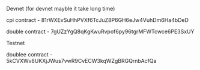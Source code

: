 Devnet (for devnet mayble it take long time)

cpi contract - 81rWXEvSuHhPVXf6TcJuZ8P6GH6eJw4VuhDm6Ha4bDeD

double contract - 7gUZzYgQ8qKgKwuRvpof6py96tgrMFWTcwce6PE3SxUY


Testnet

doublee contract - 5kCVXWv8UKXjJWus7vwR9CvECW3kqWZgBRGQrnbAcfQa